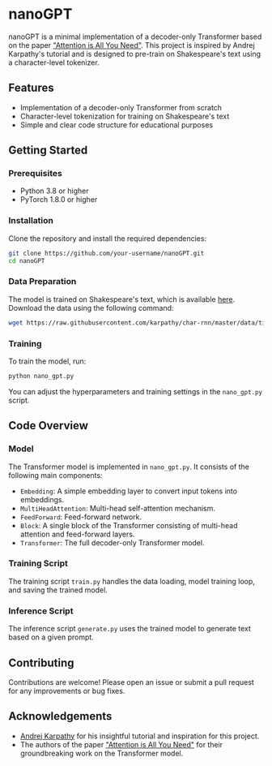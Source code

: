 # nanoGPT

nanoGPT is a minimal implementation of a decoder-only Transformer based on the paper ["Attention is All You Need"](https://arxiv.org/abs/1706.03762). This project is inspired by Andrej Karpathy's tutorial and is designed to pre-train on Shakespeare's text using a character-level tokenizer.

## Features

- Implementation of a decoder-only Transformer from scratch
- Character-level tokenization for training on Shakespeare's text
- Simple and clear code structure for educational purposes

## Getting Started

### Prerequisites

- Python 3.8 or higher
- PyTorch 1.8.0 or higher

### Installation

Clone the repository and install the required dependencies:

```bash
git clone https://github.com/your-username/nanoGPT.git
cd nanoGPT
```

### Data Preparation

The model is trained on Shakespeare's text, which is available [here](https://raw.githubusercontent.com/karpathy/char-rnn/master/data/tinyshakespeare/input.txt). Download the data using the following command:

```bash
wget https://raw.githubusercontent.com/karpathy/char-rnn/master/data/tinyshakespeare/input.txt -O data/input.txt
```

### Training

To train the model, run:

```bash
python nano_gpt.py
```

You can adjust the hyperparameters and training settings in the `nano_gpt.py` script.


## Code Overview

### Model

The Transformer model is implemented in `nano_gpt.py`. It consists of the following main components:

- `Embedding`: A simple embedding layer to convert input tokens into embeddings.
- `MultiHeadAttention`: Multi-head self-attention mechanism.
- `FeedForward`: Feed-forward network.
- `Block`: A single block of the Transformer consisting of multi-head attention and feed-forward layers.
- `Transformer`: The full decoder-only Transformer model.

### Training Script

The training script `train.py` handles the data loading, model training loop, and saving the trained model.

### Inference Script

The inference script `generate.py` uses the trained model to generate text based on a given prompt.



## Contributing

Contributions are welcome! Please open an issue or submit a pull request for any improvements or bug fixes.


## Acknowledgements

- [Andrej Karpathy](https://karpathy.ai/) for his insightful tutorial and inspiration for this project.
- The authors of the paper ["Attention is All You Need"](https://arxiv.org/abs/1706.03762) for their groundbreaking work on the Transformer model.

```
